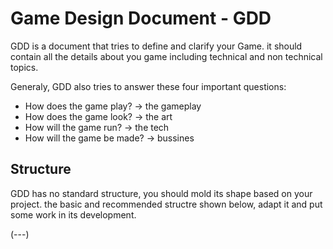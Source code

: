 # Game Design Document - GDD

GDD is a document that tries to define and clarify your Game.
it should contain all the details about you game including technical and non technical topics.

Generaly, GDD also tries to answer these four important questions:
* How does the game play? -> the gameplay
* How does the game look? -> the art
* How will the game run? -> the tech
* How will the game be made? -> bussines


## Structure

GDD has no standard structure, you should mold its shape based on your project.
the basic and recommended structre shown below, adapt it and put some work in its development.

(---)